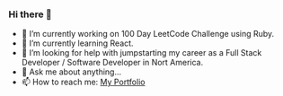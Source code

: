 ### Hi there 👋

- 🔭 I’m currently working on 100 Day LeetCode Challenge using Ruby.
- 🌱 I’m currently learning React.
- 🤔 I’m looking for help with jumpstarting my career as a Full Stack Developer / Software Developer in Nort America.
- 💬 Ask me about anything...
- 📫 How to reach me: [My Portfolio](https://www.arstanbekzholochu.com/)
